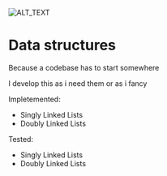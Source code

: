 ![ALT_TEXT](https://github.com/Anacardo89/ds/workflows/ci.yml/badge.svg
)

# Data structures

Because a codebase has to start somewhere

I develop this as i need them or as i fancy

Impletemented:
- Singly Linked Lists
- Doubly Linked Lists

Tested:
- Singly Linked Lists
- Doubly Linked Lists
